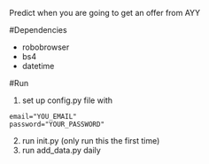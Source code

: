 Predict when you are going to get an offer from AYY

#Dependencies

* robobrowser
* bs4
* datetime

#Run

  1. set up config.py file with
  ```
email="YOU_EMAIL"
password="YOUR_PASSWORD"
  ```
  2. run init.py (only run this the first time)
  3. run add_data.py daily
